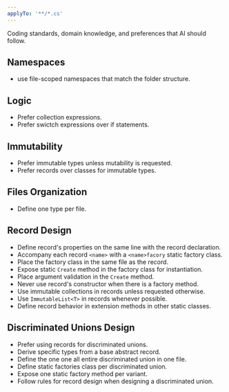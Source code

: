 ```yaml
---
applyTo: '**/*.cs'
---
```

Coding standards, domain knowledge, and preferences that AI should follow.

## Namespaces
- use file-scoped namespaces that match the folder structure.

## Logic
- Prefer collection expressions.
- Prefer swictch expressions over if statements.

## Immutability
- Prefer immutable types unless mutability is requested.
- Prefer records over classes for immutable types.

## Files Organization
- Define one type per file.

## Record Design
- Define record's properties on the same line with the record declaration.
- Accompany each record `<name>` with a `<name>facory` static factory class.
- Place the factory class in the same file as the record.
- Expose static `Create` method in the factory class for instantiation.
- Place argument validation in the `Create` method.
- Never use record's constructor when there is a factory method.
- Use immutable collections in records unless requested otherwise.
- Use `ImmutableList<T>` in records whenever possible.
- Define record behavior in extension methods in other static classes.

## Discriminated Unions Design    
- Prefer using records for discriminated unions.
- Derive specific types from a base abstract record.
- Define the one one all entire discriminated union in one file.
- Define static factories class per discriminated union.
- Expose one static factory method per variant.
- Follow rules for record design when designing a discriminated union.
